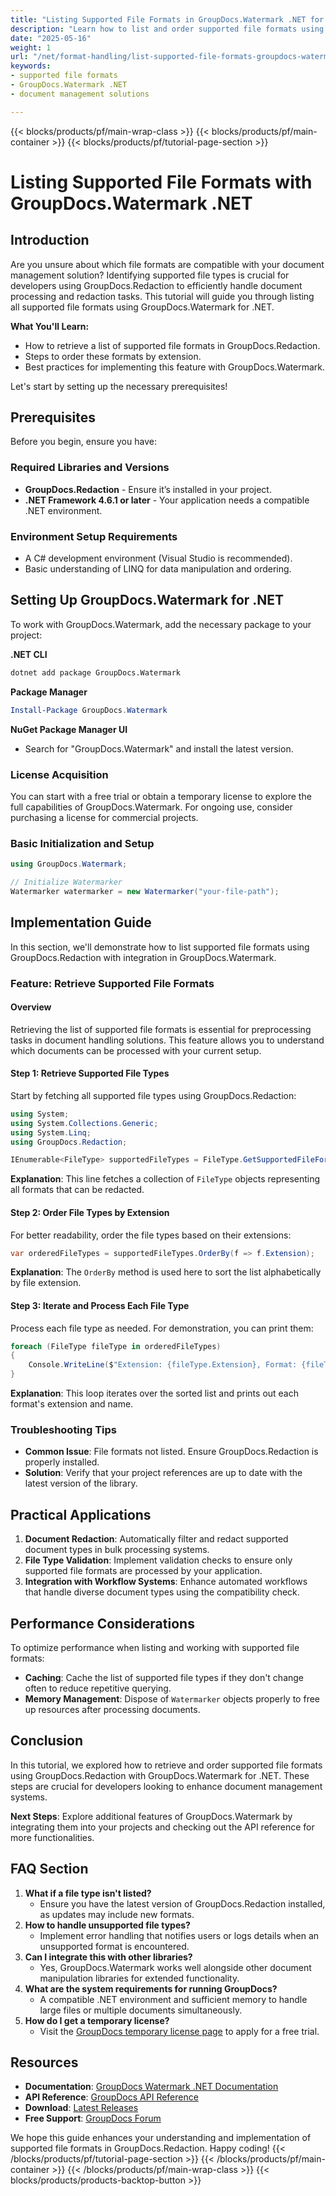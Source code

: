 ```yaml
---
title: "Listing Supported File Formats in GroupDocs.Watermark .NET for Document Management Solutions"
description: "Learn how to list and order supported file formats using GroupDocs.Watermark .NET. This guide provides step-by-step instructions, best practices, and troubleshooting tips."
date: "2025-05-16"
weight: 1
url: "/net/format-handling/list-supported-file-formats-groupdocs-watermark-net/"
keywords:
- supported file formats
- GroupDocs.Watermark .NET
- document management solutions

---
```


{{< blocks/products/pf/main-wrap-class >}}
{{< blocks/products/pf/main-container >}}
{{< blocks/products/pf/tutorial-page-section >}}
# Listing Supported File Formats with GroupDocs.Watermark .NET

## Introduction

Are you unsure about which file formats are compatible with your document management solution? Identifying supported file types is crucial for developers using GroupDocs.Redaction to efficiently handle document processing and redaction tasks. This tutorial will guide you through listing all supported file formats using GroupDocs.Watermark for .NET.

**What You'll Learn:**
- How to retrieve a list of supported file formats in GroupDocs.Redaction.
- Steps to order these formats by extension.
- Best practices for implementing this feature with GroupDocs.Watermark.

Let's start by setting up the necessary prerequisites!

## Prerequisites

Before you begin, ensure you have:

### Required Libraries and Versions
- **GroupDocs.Redaction** - Ensure it’s installed in your project.
- **.NET Framework 4.6.1 or later** - Your application needs a compatible .NET environment.

### Environment Setup Requirements
- A C# development environment (Visual Studio is recommended).
- Basic understanding of LINQ for data manipulation and ordering.

## Setting Up GroupDocs.Watermark for .NET

To work with GroupDocs.Watermark, add the necessary package to your project:

**.NET CLI**
```bash
dotnet add package GroupDocs.Watermark
```

**Package Manager**
```powershell
Install-Package GroupDocs.Watermark
```

**NuGet Package Manager UI**
- Search for "GroupDocs.Watermark" and install the latest version.

### License Acquisition
You can start with a free trial or obtain a temporary license to explore the full capabilities of GroupDocs.Watermark. For ongoing use, consider purchasing a license for commercial projects.

### Basic Initialization and Setup
```csharp
using GroupDocs.Watermark;

// Initialize Watermarker
Watermarker watermarker = new Watermarker("your-file-path");
```

## Implementation Guide

In this section, we'll demonstrate how to list supported file formats using GroupDocs.Redaction with integration in GroupDocs.Watermark.

### Feature: Retrieve Supported File Formats

#### Overview
Retrieving the list of supported file formats is essential for preprocessing tasks in document handling solutions. This feature allows you to understand which documents can be processed with your current setup.

#### Step 1: Retrieve Supported File Types
Start by fetching all supported file types using GroupDocs.Redaction:
```csharp
using System;
using System.Collections.Generic;
using System.Linq;
using GroupDocs.Redaction;

IEnumerable<FileType> supportedFileTypes = FileType.GetSupportedFileFormats();
```
**Explanation**: This line fetches a collection of `FileType` objects representing all formats that can be redacted.

#### Step 2: Order File Types by Extension
For better readability, order the file types based on their extensions:
```csharp
var orderedFileTypes = supportedFileTypes.OrderBy(f => f.Extension);
```
**Explanation**: The `OrderBy` method is used here to sort the list alphabetically by file extension.

#### Step 3: Iterate and Process Each File Type
Process each file type as needed. For demonstration, you can print them:
```csharp
foreach (FileType fileType in orderedFileTypes)
{
    Console.WriteLine($"Extension: {fileType.Extension}, Format: {fileType.FileFormat}");
}
```
**Explanation**: This loop iterates over the sorted list and prints out each format's extension and name.

### Troubleshooting Tips
- **Common Issue**: File formats not listed. Ensure GroupDocs.Redaction is properly installed.
- **Solution**: Verify that your project references are up to date with the latest version of the library.

## Practical Applications
1. **Document Redaction**: Automatically filter and redact supported document types in bulk processing systems.
2. **File Type Validation**: Implement validation checks to ensure only supported file formats are processed by your application.
3. **Integration with Workflow Systems**: Enhance automated workflows that handle diverse document types using the compatibility check.

## Performance Considerations
To optimize performance when listing and working with supported file formats:
- **Caching**: Cache the list of supported file types if they don't change often to reduce repetitive querying.
- **Memory Management**: Dispose of `Watermarker` objects properly to free up resources after processing documents.
  
## Conclusion
In this tutorial, we explored how to retrieve and order supported file formats using GroupDocs.Redaction with GroupDocs.Watermark for .NET. These steps are crucial for developers looking to enhance document management systems.

**Next Steps**: Explore additional features of GroupDocs.Watermark by integrating them into your projects and checking out the API reference for more functionalities.

## FAQ Section
1. **What if a file type isn't listed?**
   - Ensure you have the latest version of GroupDocs.Redaction installed, as updates may include new formats.
2. **How to handle unsupported file types?**
   - Implement error handling that notifies users or logs details when an unsupported format is encountered.
3. **Can I integrate this with other libraries?**
   - Yes, GroupDocs.Watermark works well alongside other document manipulation libraries for extended functionality.
4. **What are the system requirements for running GroupDocs?**
   - A compatible .NET environment and sufficient memory to handle large files or multiple documents simultaneously.
5. **How do I get a temporary license?**
   - Visit the [GroupDocs temporary license page](https://purchase.groupdocs.com/temporary-license/) to apply for a free trial.

## Resources
- **Documentation**: [GroupDocs Watermark .NET Documentation](https://docs.groupdocs.com/redaction/net/)
- **API Reference**: [GroupDocs API Reference](https://reference.groupdocs.com/watermark/net)
- **Download**: [Latest Releases](https://releases.groupdocs.com/redaction/net/)
- **Free Support**: [GroupDocs Forum](https://forum.groupdocs.com/c/redaction/10)

We hope this guide enhances your understanding and implementation of supported file formats in GroupDocs.Redaction. Happy coding!
{{< /blocks/products/pf/tutorial-page-section >}}
{{< /blocks/products/pf/main-container >}}
{{< /blocks/products/pf/main-wrap-class >}}
{{< blocks/products/products-backtop-button >}}
